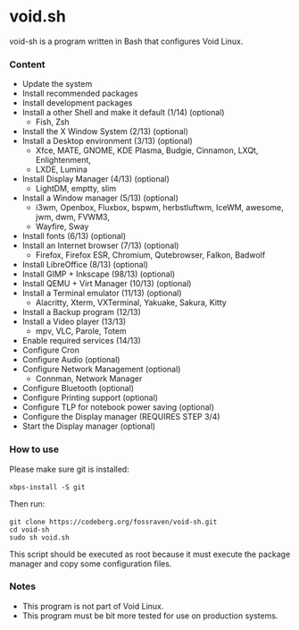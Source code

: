 # void.sh

void-sh is a program written in Bash that configures Void Linux.

### Content

- Update the system
- Install recommended packages
- Install development packages
- Install a other Shell and make it default (1/14) (optional)
	- Fish, Zsh
- Install the X Window System (2/13) (optional)
- Install a Desktop environment (3/13) (optional)
    - Xfce, MATE, GNOME, KDE Plasma, Budgie, Cinnamon, LXQt, Enlightenment,
	- LXDE, Lumina
- Install Display Manager (4/13) (optional)
    - LightDM, emptty, slim
- Install a Window manager (5/13) (optional)
    - i3wm, Openbox, Fluxbox, bspwm, herbstluftwm, IceWM, awesome, jwm, dwm, FVWM3,
	- Wayfire, Sway
- Install fonts (6/13) (optional)
- Install an Internet browser (7/13) (optional)
	- Firefox, Firefox ESR, Chromium, Qutebrowser, Falkon, Badwolf
- Install LibreOffice (8/13) (optional)
- Install GIMP + Inkscape (98/13) (optional)
- Install QEMU + Virt Manager (10/13) (optional)
- Install a Terminal emulator (11/13) (optional)
    - Alacritty, Xterm, VXTerminal, Yakuake, Sakura, Kitty
- Install a Backup program (12/13)
- Install a Video player (13/13)
	- mpv, VLC, Parole, Totem
- Enable required services (14/13)
- Configure Cron
- Configure Audio (optional)
- Configure Network Management (optional)
	- Connman, Network Manager
- Configure Bluetooth (optional)
- Configure Printing support (optional)
- Configure TLP for notebook power saving (optional)
- Configure the Display manager (REQUIRES STEP 3/4)
- Start the Display manager (optional)
### How to use

Please make sure git is installed: <br><br>
`xbps-install -S git`

Then run: <br><br>
`git clone https://codeberg.org/fossraven/void-sh.git` <br>
`cd void-sh` <br>
`sudo sh void.sh`

This script should be executed as root because it must execute the package manager
and copy some configuration files.

### Notes

- This program is not part of Void Linux.
- This program must be bit more tested for use on production systems.